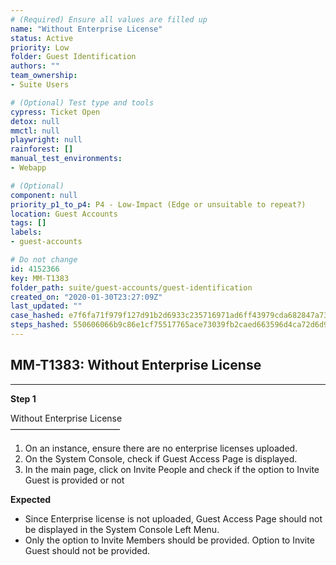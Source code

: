 ```yaml
---
# (Required) Ensure all values are filled up
name: "Without Enterprise License"
status: Active
priority: Low
folder: Guest Identification
authors: ""
team_ownership: 
- Suite Users

# (Optional) Test type and tools
cypress: Ticket Open
detox: null
mmctl: null
playwright: null
rainforest: []
manual_test_environments: 
- Webapp

# (Optional)
component: null
priority_p1_to_p4: P4 - Low-Impact (Edge or unsuitable to repeat?)
location: Guest Accounts
tags: []
labels: 
- guest-accounts

# Do not change
id: 4152366
key: MM-T1383
folder_path: suite/guest-accounts/guest-identification
created_on: "2020-01-30T23:27:09Z"
last_updated: ""
case_hashed: e7f6fa71f979f127d91b2d6933c235716971ad6ff43979cda682847a732b6a9890391ab6ba557782268ee408f6409f42
steps_hashed: 550606066b9c86e1cf75517765ace73039fb2caed663596d4ca72d6d9e13b0ee15bcd4554b25f0d4eeff35b1eb02b747
---
```


## MM-T1383: Without Enterprise License

---

**Step 1**

Without Enterprise License\
–––––––––––––––––––––––––

1. On an instance, ensure there are no enterprise licenses uploaded.
2. On the System Console, check if Guest Access Page is displayed.
3. In the main page, click on Invite People and check if the option to Invite Guest is provided or not

**Expected**

- Since Enterprise license is not uploaded, Guest Access Page should not be displayed in the System Console Left Menu.
- Only the option to Invite Members should be provided. Option to Invite Guest should not be provided.
